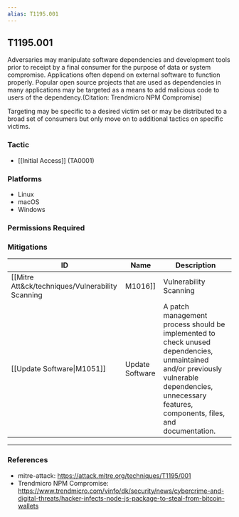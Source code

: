 ```yaml
---
alias: T1195.001
---
```


## T1195.001

Adversaries may manipulate software dependencies and development tools prior to receipt by a final consumer for the purpose of data or system compromise. Applications often depend on external software to function properly. Popular open source projects that are used as dependencies in many applications may be targeted as a means to add malicious code to users of the dependency.(Citation: Trendmicro NPM Compromise)  

Targeting may be specific to a desired victim set or may be distributed to a broad set of consumers but only move on to additional tactics on specific victims. 


### Tactic
- [[Initial Access]] (TA0001)

### Platforms
- Linux
- macOS
- Windows

### Permissions Required

### Mitigations

| ID | Name | Description |
| --- | --- | --- |
| [[Mitre Att&ck/techniques/Vulnerability Scanning|M1016]] | Vulnerability Scanning | Continuous monitoring of vulnerability sources and the use of automatic and manual code review tools should also be implemented as well.(Citation: OWASP Top 10) |
| [[Update Software\|M1051]] | Update Software | A patch management process should be implemented to check unused dependencies, unmaintained and/or previously vulnerable dependencies, unnecessary features, components, files, and documentation. |


---
### References

- mitre-attack: https://attack.mitre.org/techniques/T1195/001
- Trendmicro NPM Compromise: https://www.trendmicro.com/vinfo/dk/security/news/cybercrime-and-digital-threats/hacker-infects-node-js-package-to-steal-from-bitcoin-wallets
